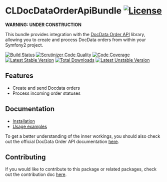 # CLDocDataOrderApiBundle [![License](https://poser.pugx.org/cleentfaar/docdata-orderapi-bundle/license.svg)](https://packagist.org/packages/cleentfaar/docdata-orderapi-bundle)

**WARNING: UNDER CONSTRUCTION**

This bundle provides integration with the [DocData Order API](https://github.com/cleentfaar/doctrine-orderapi) library,
allowing you to create and process DocData orders from within your Symfony2 project.

[![Build Status](https://secure.travis-ci.org/cleentfaar/CLDocDataOrderApiBundle.svg)](http://travis-ci.org/cleentfaar/CLDocDataOrderApiBundle)
[![Scrutinizer Code Quality](https://scrutinizer-ci.com/g/cleentfaar/CLDocDataOrderApiBundle/badges/quality-score.png?b=master)](https://scrutinizer-ci.com/g/cleentfaar/CLDocDataOrderApiBundle/?branch=master)
[![Code Coverage](https://scrutinizer-ci.com/g/cleentfaar/CLDocDataOrderApiBundle/badges/coverage.png?b=master)](https://scrutinizer-ci.com/g/cleentfaar/CLDocDataOrderApiBundle/?branch=master)<br/>
[![Latest Stable Version](https://poser.pugx.org/cleentfaar/docdata-orderapi-bundle/v/stable.svg)](https://packagist.org/packages/cleentfaar/docdata-orderapi-bundle)
[![Total Downloads](https://poser.pugx.org/cleentfaar/docdata-orderapi-bundle/downloads.svg)](https://packagist.org/packages/cleentfaar/docdata-orderapi-bundle)
[![Latest Unstable Version](https://poser.pugx.org/cleentfaar/docdata-orderapi-bundle/v/unstable.svg)](https://packagist.org/packages/cleentfaar/docdata-orderapi-bundle)


## Features
- Create and send Docdata orders
- Process incoming order statuses


## Documentation

- [Installation](Resources/doc/installation.md)
- [Usage examples](Resources/doc/usage.md)

To get a better understanding of the inner workings, you should also check out the official DocData Order API documentation [here](http://www.docdatapayments.com/userfiles/download/Nederlands/733126_Integration_manual_Order_Api_1-1_-_NEW.pdf).


## Contributing

If you would like to contribute to this package or related packages, check out the contribution doc [here](Resources/doc/contributing.md).
